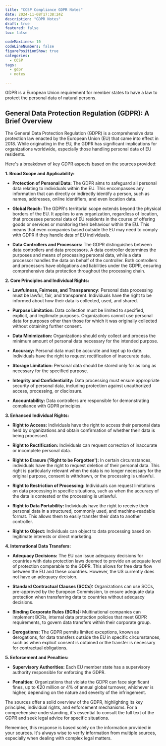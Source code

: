 ```yaml
---
title: "CCSP Compliance GDPR Notes"
date: 2024-11-08T17:38:24Z
description: "GDPR Notes"
draft: true
featured: false
toc: false

codeMaxLines: 10
codeLineNumbers: false
figurePositionShow: true
categories:
  - CCSP
tags:
  - gdpr
  - notes

---
```


GDPR is a European Union requirement for member states to have a law to protect the personal data of
natural persons.

## General Data Protection Regulation (GDPR): A Brief Overview

The General Data Protection Regulation (GDPR) is a comprehensive data protection law enacted by the
European Union (EU) that came into effect in 2018. While originating in the EU, the GDPR has
significant implications for organizations worldwide, especially those handling personal data of EU
residents.

Here's a breakdown of key GDPR aspects based on the sources provided:

**1. Broad Scope and Applicability:**

* **Protection of Personal Data:** The GDPR aims to safeguard all personal data relating to
  individuals within the EU. This encompasses any information that can directly or indirectly
  identify a person, such as names, addresses, online identifiers, and even location data.

* **Global Reach:** The GDPR's territorial scope extends beyond the physical borders of the EU. It
  applies to any organization, regardless of location, that processes personal data of EU residents
  in the course of offering goods or services or monitoring their behaviour within the EU. This
  means that even companies based outside the EU may need to comply with GDPR if they handle data of
  EU individuals.

* **Data Controllers and Processors:** The GDPR distinguishes between data controllers and data
  processors. A data controller determines the purposes and means of processing personal data, while
  a data processor handles the data on behalf of the controller. Both controllers and processors
  have obligations and liabilities under the GDPR, ensuring comprehensive data protection throughout
  the processing chain.

**2. Core Principles and Individual Rights:**

* **Lawfulness, Fairness, and Transparency:** Personal data processing must be lawful, fair, and
  transparent. Individuals have the right to be informed about how their data is collected, used,
  and shared.

* **Purpose Limitation:** Data collection must be limited to specified, explicit, and legitimate
  purposes. Organizations cannot use personal data for purposes other than those for which it was
  originally collected without obtaining further consent.

* **Data Minimization:** Organizations should only collect and process the minimum amount of
  personal data necessary for the intended purpose.

* **Accuracy:** Personal data must be accurate and kept up to date. Individuals have the right to
  request rectification of inaccurate data.

* **Storage Limitation:** Personal data should be stored only for as long as necessary for the
  specified purpose.

* **Integrity and Confidentiality:** Data processing must ensure appropriate security of personal
  data, including protection against unauthorized access, processing, or disclosure.

* **Accountability:** Data controllers are responsible for demonstrating compliance with GDPR
  principles.

**3. Enhanced Individual Rights:**

* **Right to Access:** Individuals have the right to access their personal data held by
  organizations and obtain confirmation of whether their data is being processed.

* **Right to Rectification:** Individuals can request correction of inaccurate or incomplete
  personal data.

* **Right to Erasure ('Right to be Forgotten'):**  In certain circumstances, individuals have the
  right to request deletion of their personal data. This right is particularly relevant when the
  data is no longer necessary for the original purpose, consent is withdrawn, or the processing is
  unlawful.

* **Right to Restriction of Processing:** Individuals can request limitations on data processing in
  specific situations, such as when the accuracy of the data is contested or the processing is
  unlawful.

* **Right to Data Portability:** Individuals have the right to receive their personal data in a
  structured, commonly used, and machine-readable format. This allows them to easily transfer their
  data to another controller.

* **Right to Object:** Individuals can object to data processing based on legitimate interests or
  direct marketing.

**4. International Data Transfers:**

* **Adequacy Decisions:** The EU can issue adequacy decisions for countries with data protection
  laws deemed to provide an adequate level of protection comparable to the GDPR. This allows for
  free data flow between the EU and these countries. However, the US currently does not have an
  adequacy decision.

* **Standard Contractual Clauses (SCCs):**  Organizations can use SCCs, pre-approved by the European
  Commission, to ensure adequate data protection when transferring data to countries without
  adequacy decisions.

* **Binding Corporate Rules (BCRs):** Multinational companies can implement BCRs, internal data
  protection policies that meet GDPR requirements, to govern data transfers within their corporate
  group.

* **Derogations:** The GDPR permits limited exceptions, known as derogations, for data transfers
  outside the EU in specific circumstances, such as when explicit consent is obtained or the
  transfer is necessary for contractual obligations.

**5. Enforcement and Penalties:**

* **Supervisory Authorities:** Each EU member state has a supervisory authority responsible for
  enforcing the GDPR.

* **Penalties:** Organizations that violate the GDPR can face significant fines, up to €20 million
  or 4% of annual global turnover, whichever is higher, depending on the nature and severity of the
  infringement.

The sources offer a solid overview of the GDPR, highlighting its key principles, individual rights,
and enforcement mechanisms. For a comprehensive understanding, it's essential to consult the full
text of the GDPR and seek legal advice for specific situations.

Remember, this response is based solely on the information provided in your sources. It's always
wise to verify information from multiple sources, especially when dealing with complex legal
matters. 

